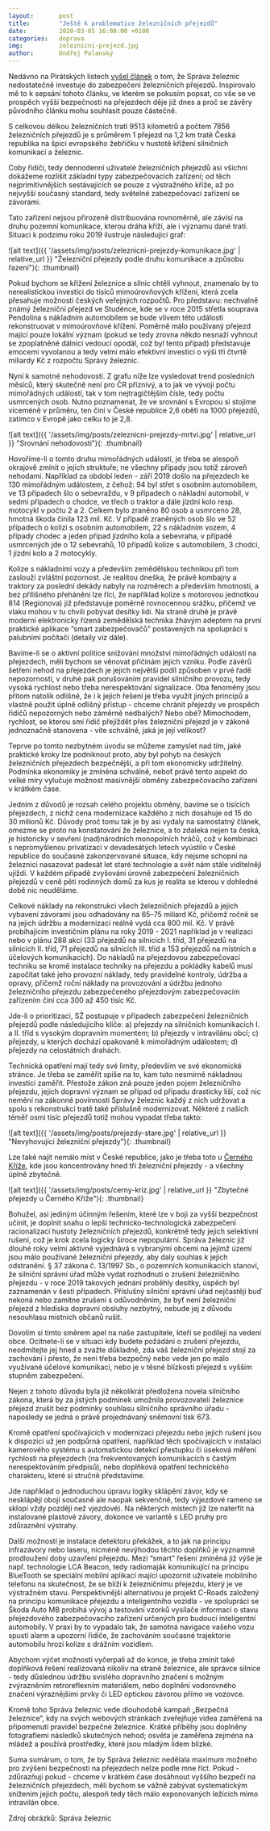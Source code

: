 ```yaml
---
layout:       post
title:        "Ještě k problematice železničních přejezdů"
date:         2020-03-05 16:00:00 +0100
categories:   doprava
img:          zeleznicni-prejezd.jpg
author:       Ondřej Polanský
---
```

Nedávno na Pirátských listech [vyšel článek](https://www.piratskelisty.cz/clanek-2924-zbynek-janoska-nehodovost-na-prejezdech-neklesa-v-mistech-castych-nehod-se-investuje-nedostatecne) o tom, že Správa železnic nedostatečně investuje do zabezpečení železničních přejezdů. Inspirovalo mě to k sepsání tohoto článku, ve kterém se pokusím popsat, co vše se ve prospěch vyšší bezpečnosti na přejezdech děje již dnes a proč se závěry původního článku mohu souhlasit pouze částečně.

<!--more-->

S celkovou délkou železničních tratí 9513 kilometrů a počtem 7856 železničních přejezdů je s průměrem 1 přejezd na 1,2 km tratě Česká republika na špici evropského žebříčku v hustotě křížení silničních komunikací a železnic. 

Coby řidiči, tedy dennodenní uživatelé železničních přejezdů asi všichni dokážeme rozlišit základní typy zabezpečovacích zařízení; od těch nejprimitivnějších sestávajících se pouze z výstražného kříže, až po nejvyšší současný standard, tedy světelné zabezpečovací zařízení se závorami.

Tato zařízení nejsou přirozeně distribuována rovnoměrně, ale závisí na druhu pozemní komunikace, kterou dráha kříží, ale i významu dané trati. Situaci k podzimu roku 2019 ilustruje následující graf:

![alt text]({{ '/assets/img/posts/zeleznicni-prejezdy-komunikace.jpg' | relative_url }} "Železniční přejezdy podle druhu komunikace a způsobu řazení"){: .thumbnail}

Pokud bychom se křížení železnice a silnic chtěli vyhnout, znamenalo by to nerealistickou investici do tisíců mimoúrovňových křížení, která zcela přesahuje možnosti českých veřejných rozpočtů. Pro představu: nechvalně známý železniční přejezd ve Studénce, kde se v roce 2015 střetla souprava Pendolina s nákladním automobilem se bude vlivem této události rekonstruovat v mimoúrovňové křížení. Poměrně málo používaný přejezd mající pouze lokální význam (pokud se tedy zrovna někdo nesnaží vyhnout se zpoplatněné dálnici vedoucí opodál, což byl tento případ) představuje emocemi vyvolanou a tedy velmi málo efektivní investici o výši tři čtvrtě miliardy Kč z rozpočtu Správy železnic. 

Nyní k samotné nehodovosti. Z grafu níže lze vysledovat trend posledních měsíců, který skutečně není pro ČR příznivý, a to jak ve vývoji počtu mimořádných událostí, tak v tom nejtragičtějším čísle, tedy počtu usmrcených osob. Nutno poznamenat, že ve srovnání s Evropou si stojíme víceméně v průměru, ten činí v České republice 2,6 obětí na 1000 přejezdů, zatímco v Evropě jako celku to je 2,8.

![alt text]({{ '/assets/img/posts/zeleznicni-prejezdy-mrtvi.jpg' | relative_url }} "Srovnání nehodovosti"){: .thumbnail}

Hovoříme-li o tomto druhu mimořádných událostí, je třeba se alespoň okrajově zmínit o jejich struktuře; ne všechny případy jsou totiž zároveň nehodami. Například za období leden - září 2019 došlo na přejezdech ke 130 mimořádným událostem, z čehož: 94 byl střet s osobním automobilem, ve 13 případech šlo o sebevraždu, v 9 případech o nákladní automobil, v sedmi případech o chodce, ve třech o traktor a dále jízdní kolo resp. motocykl v počtu 2 a 2. Celkem bylo zraněno 80 osob a usmrceno 28, hmotná škoda činila 123 mil. Kč. V případě zraněných osob šlo ve 52 případech o kolizi s osobním automobilem, 22 s nákladním vozem, 4 případy chodec a jeden případ jízdního kola a sebevraha, v případě usmrcených jde o 12 sebevrahů, 10 případů kolize s automobilem, 3 chodci, 1 jízdní kolo a 2 motocykly.

Kolize s nákladními vozy a především zemědělskou technikou při tom zaslouží zvláštní pozornost. Je realitou dneška, že právě kombajny a traktory za poslední dekády nabyly na rozměrech a především hmotnosti, a bez přílišného přehánění lze říci, že například kolize s motorovou jednotkou 814 (Regionova) již představuje poměrně rovnocennou srážku, přičemž ve vlaku mohou v tu chvíli pobývat desítky lidí. Na straně druhé je právě moderní elektronicky řízená zemědělská technika žhavým adeptem na první praktické aplikace “smart zabezpečovačů” postavených na spolupráci s palubními počítači (detaily viz dále).

Bavíme-li se o aktivní politice snižování množství mimořádných událostí na přejezdech, měli bychom se věnovat příčinám jejich vzniku. Podle závěrů šetření nehod na přejezdech je jejich největší podíl způsoben v prvé řadě nepozorností, v druhé pak porušováním pravidel silničního provozu, tedy vysoká rychlost nebo třeba nerespektování signalizace. Oba fenomény jsou přitom natolik odlišné, že i k jejich řešení je třeba využít jiných principů a vlastně použít úplně odlišný přístup - chceme chránit přejezdy ve prospěch řidičů nepozorných nebo záměrně nedbalých? Nebo obé?  Mimochodem, rychlost, se kterou smí řidič přejíždět přes železniční přejezd je v zákoně jednoznačně stanovena - víte schválně, jaká je její velikost? 

Teprve po tomto nezbytném úvodu se můžeme zamyslet nad tím, jaké praktické kroky lze podniknout proto, aby byl pohyb na českých železničních přejezdech bezpečnější, a při tom ekonomicky udržitelný. Podmínka ekonomiky je zmíněna schválně, neboť právě tento aspekt do velké míry vylučuje možnost masivnější obměny zabezpečovacího zařízení v krátkém čase. 

Jedním z důvodů je rozsah celého projektu obměny, bavíme se o tisících přejezdech, z nichž cena modernizace každého z nich dosahuje od 15 do 30 milionů Kč. Důvody proč tomu tak je by asi vydaly na samostatný článek, omezme se proto na konstatování že železnice, a to zdaleka nejen ta česká, je historicky v sevření (nad)národních monopolních hráčů, což v kombinaci s nepromyšlenou privatizací v devadesátých letech vyústilo v České republice do současné zakonzervované situace, kdy nejsme schopni na železnici nasazovat padesát let staré technologie a svět nám stále viditelněji ujíždí. V každém případě zvyšování úrovně zabezpečení železničních přejezdů v ceně pěti rodinných domů za kus je realita se kterou v dohledné době nic neuděláme. 

Celkové náklady na rekonstrukci všech železničních přejezdů a jejich vybavení závorami jsou odhadovány na 65–75 miliard Kč, přičemž ročně se na jejich údržbu a modernizaci reálně vydá cca 800 mil. Kč. V právě probíhajícím investičním plánu na roky 2019 - 2021 například je v realizaci nebo v plánu 288 akcí (33 přejezdů na silnicích I. tříd, 31 přejezdů na silnicích II. tříd, 71 přejezdů na silnicích III. tříd a 153 přejezdů na místních a účelových komunikacích). Do nákladů na přejezdovou zabezpečovací techniku se kromě instalace techniky na přejezdu a pokládky kabelů musí započítat také jeho provozní náklady, tedy pravidelné kontroly, údržba a opravy, přičemž roční náklady na provozování a údržbu jednoho železničního přejezdu zabezpečeného přejezdovým zabezpečovacím zařízením činí cca 300 až 450 tisíc Kč. 

Jde-li o prioritizaci, SŽ postupuje v případech zabezpečení železničních přejezdů podle následujícího klíče: a) přejezdy na silničních komunikacích I. a II. tříd s vysokým dopravním momentem; b) přejezdy v intravilánu obcí; c) přejezdy, u kterých dochází opakovaně k mimořádným událostem; d) přejezdy na celostátních drahách.

Technická opatření mají tedy své limity, především ve své ekonomické stránce. Je třeba se zaměřit spíše na to, kam tuto nesmírně nákladnou investici zaměřit. Přestože zákon zná pouze jeden pojem železničního přejezdu, jejich dopravní význam se případ od případu drasticky liší, což nic nemění na zákonné povinnosti Správy železnic každý z nich udržovat a spolu s rekonstrukcí tratě také příslušně modernizovat. Některé z našich téměř osmi tisíc přejezdů totiž mohou vypadat třeba takto:

![alt text]({{ '/assets/img/posts/prejezdy-stare.jpg' | relative_url }} "Nevyhovující železniční přejezdy"){: .thumbnail}

Lze také najít nemálo míst v České republice, jako je třeba toto u [Černého Kříže](https://en.mapy.cz/zakladni?x=13.8965462&y=48.8540781&z=19&base=ophoto), kde jsou koncentrovány hned tři železniční přejezdy - a všechny úplně zbytečně.

![alt text]({{ '/assets/img/posts/cerny-kriz.jpg' | relative_url }} "Zbytečné přejezdy u Černého Kříže"){: .thumbnail}

Bohužel, asi jediným účinným řešením, které lze v boji za vyšší bezpečnost učinit, je doplnit snahu o lepší technicko-technologická zabezpečení racionalizací hustoty železničních přejezdů, konkrétně tedy jejich selektivní rušení, což je krok zcela logicky široce nepopulární. Správa železnic již dlouhé roky velmi aktivně vyjednává s vybranými obcemi na jejímž území jsou málo používané železniční přejezdy, aby daly souhlas k jejich odstranění. § 37 zákona č. 13/1997 Sb., o pozemních komunikacích stanoví, že silniční správní úřad může vydat rozhodnutí o zrušení železničního přejezdu - v roce 2019 takových jednání proběhly desítky, úspěch byl zaznamenán v šesti případech. Příslušný silniční správní úřad nejčastěji buď nekoná nebo zamítne zrušení s odůvodněním, že byť není železniční přejezd z hlediska dopravní obsluhy nezbytný, nebude jej z důvodu nesouhlasu místních občanů rušit. 

Dovolím si tímto směrem apel na naše zastupitele, kteří se podílejí na vedení obce. Ocitnete-li se v situaci kdy budete požádáni o zrušení přejezdu, neodmítejte jej hned a zvažte důkladně, zda váš železniční přejezd stojí za zachování i přesto, že není třeba bezpečný nebo vede jen po málo využívané účelové komunikaci, nebo je v těsné blízkosti přejezd s vyšším stupněm zabezpečení. 

Nejen z tohoto důvodu byla již několikrát předložena novela silničního zákona, která by za jistých podmínek umožnila provozovateli železnice přejezd zrušit bez podmínky souhlasu silničního správního úřadu - naposledy se jedná o právě projednávaný sněmovní tisk 673. 

Kromě opatření spočívajících v modernizaci přejezdu nebo jejich rušení jsou k dispozici už jen podpůrná opatření, například těch spočívajících v instalaci kamerového systému s automatickou detekcí přestupku či úseková měření rychlosti na přejezdech (na frekventovaných komunikacích s častým nerespektováním předpisů), nebo doplňková opatření technického charakteru, které si stručně představíme.

Jde například o jednoduchou úpravu logiky sklápění závor, kdy se nesklápějí obojí současně ale naopak sekvenčně, tedy výjezdové rameno se sklopí vždy později než vjezdové). Na některých místech již lze naterfit na instalované plastové závory, dokonce ve variantě s LED pruhy pro zdůraznění výstrahy.

Další možností je instalace detektoru překážek, a to jak na principu infrazávory nebo laseru, nicméně nevýhodou těchto doplňků je významné prodloužení doby uzavření přejezdu. Mezi “smart” řešení zmíněná již výše je např. technologie LCA Beacon, tedy radiomaják komunikující na principu BlueTooth se speciální mobilní aplikací mající upozornit uživatele mobilního telefonu na skutečnost, že se blíží k železničnímu přejezdu, který je ve výstražném stavu. Perspektivnější alternativou je projekt C-Roads založený na principu komunikace přejezdu a inteligentního vozidla - ve spolupráci se Škoda Auto MB probíhá vývoj a testování vzorků vysílače informací o stavu přejezdového zabezpečovacího zařízení určených pro budoucí inteligentní automobily. V praxi by to vypadalo tak, že samotná navigace vašeho vozu spustí alarm a upozorní řidiče, že zachováním současné trajektorie automobilu hrozí kolize s drážním vozidlem.

Abychom výčet možností vyčerpali až do konce, je třeba zmínit také doplňková řešení realizovaná nikoliv na straně železnice, ale správce silnice - tedy důslednou údržbu svislého dopravního značení s možným zvýrazněním retroreflexním materiálem, nebo doplnění vodorovného značení výraznějšími prvky či LED optickou závorou přímo ve vozovce.

Kromě toho Správa železnic vede dlouhodobě kampaň „Bezpečná železnice“, kdy na svých webových stránkách zveřejňuje videa zaměřená na připomenutí pravidel bezpečné železnice. Krátké příběhy jsou doplněny fotografiemi následků skutečných nehod; osvěta je zaměřena zejména na mládež a používá prostředky, které jsou mladým lidem blízké.

Suma sumárum, o tom, že by Správa železnic nedělala maximum možného pro zvýšení bezpečnosti na přejezdech nelze podle mne říct. Pokud - zdůrazňuji pokud - chceme v krátkém čase dosáhnout vyššího bezpečí na železničních přejezdech, měli bychom se vážně zabývat systematickým snížením jejich počtu, alespoň tedy těch málo exponovaných ležících mimo intravilán obce.

Zdroj obrázků: Správa železnic
